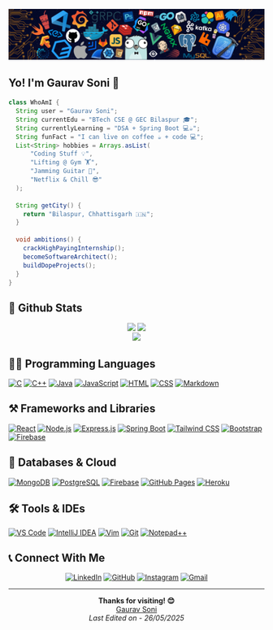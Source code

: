 ![Github Banner](https://github.com/Jaydeep-Yadav/Jaydeep-Yadav/blob/main/banner.png)

## Yo! I'm Gaurav Soni 🤘

```java
class WhoAmI {
  String user = "Gaurav Soni";
  String currentEdu = "BTech CSE @ GEC Bilaspur 🎓";
  String currentlyLearning = "DSA + Spring Boot 💻☕";
  String funFact = "I can live on coffee ☕ + code 💻";
  List<String> hobbies = Arrays.asList(
      "Coding Stuff 💡",
      "Lifting @ Gym 🏋️",
      "Jamming Guitar 🎸",
      "Netflix & Chill 😎"
  );

  String getCity() {
    return "Bilaspur, Chhattisgarh 🇮🇳";
  }

  void ambitions() {
    crackHighPayingInternship();
    becomeSoftwareArchitect();
    buildDopeProjects();
  }
}
```

## 🚀 Github Stats

<div align="center">
  <img src="https://github-readme-stats.vercel.app/api?username=Gaurav-Soni24&show_icons=true&count_private=true&theme=github_dark&hide_border=true" height="180"/>
  <img src="https://github-readme-streak-stats.herokuapp.com/?user=Gaurav-Soni24&theme=blueberry_duo&hide_border=true" height="180"/>
  <br/>
  <img src="https://github-readme-stats.vercel.app/api/top-langs/?username=Gaurav-Soni24&layout=compact&theme=github_dark&hide_border=true" height="180"/>
</div>

## 👨‍💻 Programming Languages

<p>
  <a href="#"><img alt="C" src="https://img.shields.io/badge/C%20-%232370ED.svg?logo=c&logoColor=white"></a>
  <a href="#"><img alt="C++" src="https://img.shields.io/badge/C++%20-%2300599C.svg?logo=c%2B%2B&logoColor=white"></a>
  <a href="#"><img alt="Java" src="https://img.shields.io/badge/Java-%23ED8B00.svg?logo=java&logoColor=white"></a>
  <a href="#"><img alt="JavaScript" src="https://img.shields.io/badge/JavaScript%20-%23F7DF1E.svg?logo=javascript&logoColor=black"></a>
  <a href="#"><img alt="HTML" src="https://img.shields.io/badge/HTML%20-%23E34F26.svg?logo=html5&logoColor=white"></a>
  <a href="#"><img alt="CSS" src="https://img.shields.io/badge/CSS%20-%231572B6.svg?logo=css3&logoColor=white"></a>
  <a href="#"><img alt="Markdown" src="https://img.shields.io/badge/Markdown-%23000000.svg?logo=markdown&logoColor=white"></a>
</p>

## ⚒️ Frameworks and Libraries

<p>
  <a href="#"><img alt="React" src="https://img.shields.io/badge/React-%2320232a.svg?logo=react&logoColor=%2361DAFB"></a>
  <a href="#"><img alt="Node.js" src="https://img.shields.io/badge/Node.js-339933.svg?logo=node.js&logoColor=white"></a>
  <a href="#"><img alt="Express.js" src="https://img.shields.io/badge/Express.js-%23404d59.svg?logo=express&logoColor=white"></a>
  <a href="#"><img alt="Spring Boot" src="https://img.shields.io/badge/Spring_Boot-6DB33F.svg?logo=spring-boot&logoColor=white"></a>
  <a href="#"><img alt="Tailwind CSS" src="https://img.shields.io/badge/TailwindCSS-%2338B2AC.svg?logo=tailwind-css&logoColor=white"></a>
  <a href="#"><img alt="Bootstrap" src="https://img.shields.io/badge/Bootstrap-563D7C?logo=bootstrap&logoColor=white"></a>
  <a href="#"><img alt="Firebase" src="https://img.shields.io/badge/Firebase-ffca28.svg?logo=firebase&logoColor=black"></a>
</p>

## 🧠 Databases & Cloud

<p>
  <a href="#"><img alt="MongoDB" src="https://img.shields.io/badge/MongoDB-%2347A248.svg?logo=mongodb&logoColor=white"></a>
  <a href="#"><img alt="PostgreSQL" src="https://img.shields.io/badge/PostgreSQL-316192.svg?logo=postgresql&logoColor=white"></a>
  <a href="#"><img alt="Firebase" src="https://img.shields.io/badge/Firebase-ffca28.svg?logo=firebase&logoColor=black"></a>
  <a href="#"><img alt="GitHub Pages" src="https://img.shields.io/badge/GitHub%20Pages-%23327FC7.svg?logo=github&logoColor=white"></a>
  <a href="#"><img alt="Heroku" src="https://img.shields.io/badge/Heroku%20-%23430098.svg?logo=heroku&logoColor=white"></a>
</p>

## 🛠️ Tools & IDEs

<p>
  <a href="#"><img alt="VS Code" src="https://img.shields.io/badge/Visual_Studio_Code-0078d7.svg?logo=visual-studio-code&logoColor=white"></a>
  <a href="#"><img alt="IntelliJ IDEA" src="https://img.shields.io/badge/IntelliJ%20IDEA-000000.svg?logo=intellij-idea&logoColor=white"></a>
  <a href="#"><img alt="Vim" src="https://img.shields.io/badge/VIM-%2311AB00.svg?logo=vim&logoColor=white"></a>
  <a href="#"><img alt="Git" src="https://img.shields.io/badge/Git%20-%23F05033.svg?logo=git&logoColor=white"></a>
  <a href="#"><img alt="Notepad++" src="https://img.shields.io/badge/Notepad++-90E59A.svg?logo=notepad%2B%2B&logoColor=black"></a>
</p>

## 📞 Connect With Me

<p align="center">
  <a href="https://www.linkedin.com/in/gauravsoni24/"><img alt="LinkedIn" src="https://img.shields.io/badge/LinkedIn-0077B5?style=for-the-badge&logo=linkedin&logoColor=white"></a>
  <a href="https://github.com/Gaurav-Soni24"><img alt="GitHub" src="https://img.shields.io/badge/GitHub-100000?style=for-the-badge&logo=github&logoColor=white"></a>
  <a href="https://instagram.com/_gaurav.soni_"><img alt="Instagram" src="https://img.shields.io/badge/Instagram-E4405F?style=for-the-badge&logo=instagram&logoColor=white"></a>
  <a href="mailto:sonigaurav2021@gmail.com"><img alt="Gmail" src="https://img.shields.io/badge/Gmail-D14836?style=for-the-badge&logo=gmail&logoColor=white"></a>
</p>

---

<div align="center">
  <strong>Thanks for visiting! 😊</strong><br>
  <a href="https://github.com/Gaurav-Soni24">Gaurav Soni</a><br>
  <em>Last Edited on - 26/05/2025</em>
</div>
